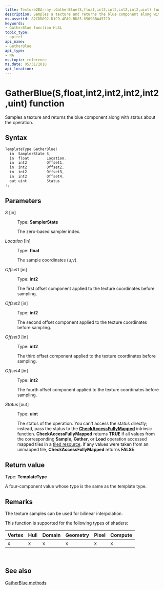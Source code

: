 ```yaml
---
title: Texture2DArray::GatherBlue(S,float,int2,int2,int2,int2,uint) function
description: Samples a texture and returns the blue component along with status about the operation.
ms.assetid: 82CDD092-D1C9-4FA9-BD85-65098BA457CD
keywords:
- GatherBlue function HLSL
topic_type:
- apiref
api_name:
- GatherBlue
api_type:
- NA
ms.topic: reference
ms.date: 05/31/2018
api_location: 
---
```


# GatherBlue(S,float,int2,int2,int2,int2,uint) function

Samples a texture and returns the blue component along with status about the operation.

## Syntax


```C++
TemplateType GatherBlue(
  in  SamplerState S,
  in  float        Location,
  in  int2         Offset1,
  in  int2         Offset2,
  in  int2         Offset3,
  in  int2         Offset4,
  out uint         Status
);
```



## Parameters

<dl> <dt>

*S* \[in\]
</dt> <dd>

Type: **SamplerState**

The zero-based sampler index.

</dd> <dt>

*Location* \[in\]
</dt> <dd>

Type: **float**

The sample coordinates (u,v).

</dd> <dt>

*Offset1* \[in\]
</dt> <dd>

Type: **int2**

The first offset component applied to the texture coordinates before sampling.

</dd> <dt>

*Offset2* \[in\]
</dt> <dd>

Type: **int2**

The second offset component applied to the texture coordinates before sampling.

</dd> <dt>

*Offset3* \[in\]
</dt> <dd>

Type: **int2**

The third offset component applied to the texture coordinates before sampling.

</dd> <dt>

*Offset4* \[in\]
</dt> <dd>

Type: **int2**

The fourth offset component applied to the texture coordinates before sampling.

</dd> <dt>

*Status* \[out\]
</dt> <dd>

Type: **uint**

The status of the operation. You can't access the status directly; instead, pass the status to the [**CheckAccessFullyMapped**](checkaccessfullymapped.md) intrinsic function. **CheckAccessFullyMapped** returns **TRUE** if all values from the corresponding **Sample**, **Gather**, or **Load** operation accessed mapped tiles in a [tiled resource](https://docs.microsoft.com/windows/desktop/direct3d11/direct3d-11-2-features). If any values were taken from an unmapped tile, **CheckAccessFullyMapped** returns **FALSE**.

</dd> </dl>

## Return value

Type: **TemplateType**

A four-component value whose type is the same as the template type.

## Remarks

The texture samples can be used for bilinear interpolation.

This function is supported for the following types of shaders:



| Vertex | Hull | Domain | Geometry | Pixel | Compute |
|--------|------|--------|----------|-------|---------|
| x      | x    | x      | x        | x     | x       |



 

## See also

<dl> <dt>

[GatherBlue methods](texture2darray-gatherblue.md)
</dt> </dl>

 

 




